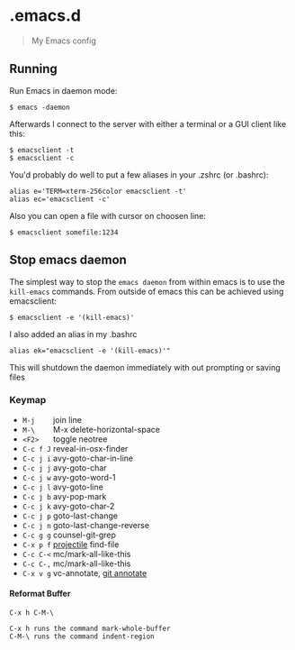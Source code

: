 # .emacs.d
> My Emacs config

## Running

Run Emacs in daemon mode:

    $ emacs -daemon

Afterwards I connect to the server with either a terminal or a GUI client like this:

    $ emacsclient -t
    $ emacsclient -c

You'd probably do well to put a few aliases in your .zshrc (or .bashrc):

    alias e='TERM=xterm-256color emacsclient -t'
    alias ec='emacsclient -c'

Also you can open a file with cursor on choosen line:

    $ emacsclient somefile:1234

## Stop emacs daemon

The simplest way to stop the `emacs daemon` from within emacs is to use the `kill-emacs` commands.
From outside of emacs this can be achieved using emacsclient:

    $ emacsclient -e '(kill-emacs)'

I also added an alias in my .bashrc

    alias ek="emacsclient -e '(kill-emacs)'"

This will shutdown the daemon immediately with out prompting or saving files

### Keymap

  * `M-j    `  join line
  * `M-\    `  M-x delete-horizontal-space
  * `<F2>   `  toggle neotree
  * `C-c f J`  reveal-in-osx-finder
  * `C-c j i`  avy-goto-char-in-line
  * `C-c j j`  avy-goto-char
  * `C-c j w`  avy-goto-word-1
  * `C-c j l`  avy-goto-line
  * `C-c j b`  avy-pop-mark
  * `C-c j k`  avy-goto-char-2
  * `C-c j p`  goto-last-change
  * `C-c j n`  goto-last-change-reverse
  * `C-c g g`  counsel-git-grep
  * `C-x p f`  [projectile](https://docs.projectile.mx/projectile/usage.html) find-file
  * `C-c C-<`  mc/mark-all-like-this
  * `C-c C-,`  mc/mark-all-like-this
  * `C-x v g`  vc-annotate, [git annotate](https://stackoverflow.com/questions/15460550/git-blame-with-commit-details-in-emacs)

#### Reformat Buffer

`C-x h C-M-\`

```
C-x h runs the command mark-whole-buffer
C-M-\ runs the command indent-region
```

